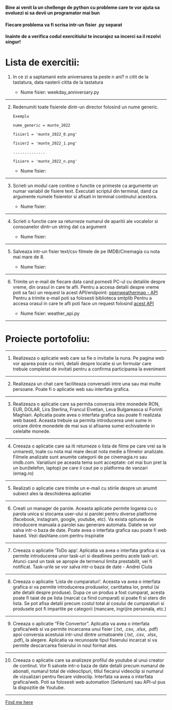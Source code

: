 



**Bine ai venit la un chellenge de python cu probleme care te vor ajuta sa evoluezi si sa devii un programator mai bun** 

#### Fiecare problema va fi scrisa intr-un fisier .py separat

#### Inainte de a verifica codul exercitiului te incurajez sa incerci sa il rezolvi singur!

# Lista de exercitii:

1. In ce zi a saptamanii este aniversarea ta peste n ani?
n citit de la tastatura, data nasterii citita de la tastatura

   * Nume fisier: weekday_anniversary.py

---

2. Redenumiti toate fisierele dintr-un director folosind un nume generic.
      
       Exemplu

       nume_generic = munte_2022

       fisier1 = 'munte_2022_0.png'

       fisier2 = 'munte_2022_1.png'

       ..............

       fisiern = 'munte_2022_n.png'
       
    	  
   * Nume fisier:

---

3. Scrieti un modul care contine o functie ce primeste ca argumente un numar variabil de fisiere text.
Executati scriptul din terminal, dand ca argumente numele fisierelor si afisati in terminal continutul acestora.

	  
   * Nume fisier:
   

---

4. Scrieti o functie care sa returneze numarul de aparitii ale vocalelor si consoanelor dintr-un string dat ca argument

	  
   * Nume fisier:

---

5. Salveaza intr-un fisier text/csv filmele de pe IMDB/Cinemagia cu nota mai mare de 8.

	  
   * Nume fisier:

---

6. Trimite un e-mail de fiecare data cand pornesti PC-ul cu detaliile despre vreme, din orasul in care te afli.
Pentru a accesa detalii despre vreme poti sa faci un request la acest API/endpoint: [openweathermap - API](https://openweathermap.org/api)
Pentru a trimite e-mail poti sa folosesti biblioteca smtplib
Pentru a accesa orasul in care te afli poti face un request folosind [acest API](api.ipstack.com)

	  
   * Nume fisier: weather_api.py

---


# Proiecte portofoliu:

---

1. Realizeaza o aplicatie web care sa fie o invitatie la nuna. Pe pagina web vor aparea poze cu mirii, detalii despre locatie si un formular care
trebuie completat de invitati pentru a confirma participarea la eveniment

---

2. Realizeaza un chat care faciliteaza conversatii intre una sau mai multe persoane. Poate fi o aplicatie web sau interfata grafica.

---

3. Realizeaza o aplicatie care sa permita conversia intre monedele RON, EUR, DOLAR, Lira Sterlina, Francul Elvetian, Leva Bulgareasca si Forinti Maghiari.
Aplicatia poate avea o interfata grafica sau poate fi realizata web based. Aceasta trebuie sa permita introducerea unei sume in oricare dintre monedele 
de mai sus si afisarea sumei echivalente in celelalte monede.

---

4. Creeaza o aplicatie care sa iti returneze o lista de filme pe care vrei sa le urmaresti, toate cu nota mai mare decat nota medie a filmelor analizate. Filmele analizate sunt anumite categorii de pe cinemagia.ro sau imdb.com.
Variatiuni pe aceasta tema sunt acceptate: cel mai bun pret la un bun(telefon, laptop)  pe care il caut pe o platforma de vanzari (emag.ro)

---

5. Realizati o aplicatie care trimite un e-mail cu stirile despre un anumit subiect ales la deschiderea aplicatiei

---

6. Creati un manager de parole. Aceasta aplicatie permite logarea cu o parola unica si  stocarea  user-ului si parolei pentru diverse platforme (facebook, instagram, google, youtube, etc). Va exista optiunea de introducere manuala a parolei sau generare automata. Datele se vor salva intr-o baza de date. Poate avea o interfata grafica sau poate fi web based. Vezi dashlane.com pentru inspiratie

---

7. Creeaza o aplicatie ‘ToDo app’. Aplicatia va avea o interfata grafica si va permite introducerea unor task-uri si deadlines pentru acele task-uri. Atunci cand un task se apropie de termenul limita prestabilit, vei fi notificat. Task-urile se vor salva intr-o baza de date - Andrei Ciuta

---

8. Creeaza o aplicatie ‘Lista de cumparaturi’. Aceasta va avea o interfata grafica si va permite introducerea produselor, cantitatea lor, pretul (si alte detalii despre produse). Dupa ce un produs a fost cumparat, acesta poate fi taiat de pe lista (marcat ca fiind cumparat) si poate fi si sters din lista. Se pot afisa detalii precum costul total al cosului de cumparaturi si produsele pot fi impartite pe categorii (mancare, ingrijire personala, etc.)

---

9. Creeaza o aplicatie “File Convertor”. Aplicatia va avea o interfata grafica/web si va permite incarcarea unui fisier (.txt, .csv, .xlsx, .pdf) apoi conversia acestuiai intr-unul dintre urmatoarele (.txt, .csv, .xlsx, .pdf), la alegere. Aplicatia va recunoaste tipul fisierului incarcat si va permite descarcarea fisierului in noul format ales.

---

10. Creeaza o aplicatie care sa analizeze profilul de youtube al unui creator de continut.
Vor fi salvate intr-o baza de date detalii precum numarul de abonati, numarul total de videoclipuri, titlul fiecarui videoclip si numarul de vizualizari pentru fiecare videoclip. Interfata va avea o interfata grafica/web. Poti sa folosesti web automation (Selenium) sau API-ul pus la dispozitie de Youtube.

---



[Find me here](https://mariusciurea.github.io/links/)

